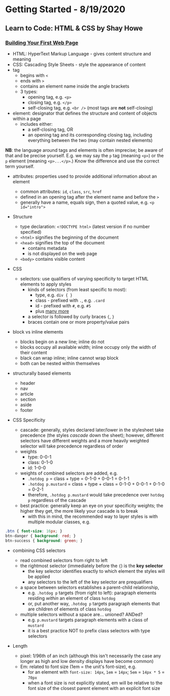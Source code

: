 
# Getting Started - 8/19/2020

## Learn to Code: HTML & CSS by Shay Howe

### [Building Your First Web Page](https://learn.shayhowe.com/html-css/building-your-first-web-page/)

* HTML: HyperText Markup Language - gives content structure and meaning
* CSS: Cascading Style Sheets - style the appearance of content
* tag
  * begins with `<`
  * ends with `>`
  * contains an element name inside the angle brackets
  * 3 types:
    * opening tag, e.g. `<p>`
    * closing tag, e.g. `</p>`
    * self-closing tag, e.g. `<br />` (most tags are **not** self-closing)
* element: designator that defines the structure and content of objects within a page
  * includes either:
    * a self-closing tag, OR
    * an opening tag and its corresponding closing tag, including everything
      between the two (may contain nested elements)

**NB**: the language around tags and elements is often imprecise; be aware of
that and be precise yourself. E.g. we may say the `p` tag (meaning `<p>`) or the
`p` element (meaning `<p>...</p>`.) Know the difference and use the correct term
yourself.

* attributes: properties used to provide additional information about an element
  * common attributes: `id`, `class`, `src`, `href`
  * defined in an opening tag after the element name and before the `>`
  * generally have a name, equals sign, then a quoted value, e.g. `<p id="intro">`

* Structure
  * type declaration: `<!DOCTYPE html>` (latest version if no number specified)
  * `<html>` signifies the beginning of the document
  * `<head>` signifies the top of the document
    * contains metadata
    * is not displayed on the web page
  * `<body>` contains visible content

* CSS
  * selectors: use qualifiers of varying specificity to target HTML elements to apply styles
    * kinds of selectors (from least specific to most):
      * type, e.g. `div { }`
      * class - prefixed with `.`, e.g. `.card`
      * id - prefixed with `#`, e.g. `#5`
      * plus [many more](https://learn.shayhowe.com/advanced-html-css/complex-selectors/)
    * a selector is followed by curly braces `{`, `}`
    * braces contain one or more property/value pairs

* block vs inline elements
  * blocks begin on a new line; inline do not
  * blocks occupy all available width; inline occupy only the width of their content
  * black can wrap inline; inline cannot wrap block
  * both can be nested within themselves

* structurally based elements
  * header
  * nav
  * article
  * section
  * aside
  * footer

* CSS Specificity
  * cascade: generally, styles declared later/lower in the stylesheet take precedence (the styles *cascade* down the sheet); however, different selectors have different weights and a more heavily weighted selector will take precedence regardless of order
  * weights
    * type: 0-0-1
    * class: 0-1-0
    * id: 1-0-0
  * weights of combined selectors are added, e.g.
    * `.hotdog p` = class + type = 0-1-0 + 0-0-1 = 0-1-1
    * `.hotdog p.mustard` = class + type + class = 0-1-0 + 0-0-1 + 0-1-0 = 0-2-1
    * therefore, `.hotdog p.mustard` would take precedence over `hotdog p` regardless of the cascade
  * best practice: generally keep an eye on your specificity weights; the higher they get, the more likely your cascade is to break
    * with this in mind, the recommended way to layer styles is with multiple modular classes, e.g.
```css
.btn { font-size: 16px; }
btn-danger { background: red; }
btn-success { background: green; }
```

* combining CSS selectors
  * read combined selectors from right to left
  * the rightmost selector (immediately before the `{`) is the **key selector**
    * the key selector identifies exactly to which element the styles will be applied
    * any selectors to the left of the key selector are prequalifiers
  * a space between selectors establishes a parent-child relationship,
    * e.g. `.hotdog p` targets (from right to left): paragraph elements residing *within* an element of class `hotdog`
    * or, put another way, `.hotdog p` targets paragraph elements that are children of elements of class `hotdog`
  * multiple selectors without a space are... unioned? ANDed?
    * e.g. `p.mustard` targets paragraph elements with a class of `mustard`
    * it is a best practice NOT to prefix class selectors with type selectors

* Length
  * pixel: 1/96th of an inch (although this isn't necessarily the case any longer as high and low density displays have become common)
  * Em: related to font size (1em = the unit's font-size), e.g.
    * for an element with `font-size: 14px`, `1em` = `14px`; `5em` = `14px * 5` = `70px`
    * when a font size is not explicitly stated, em will be relative to the font size of the closest parent element with an explicit font size
